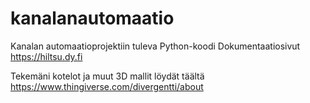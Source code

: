# kanalanautomaatio
Kanalan automaatioprojektiin tuleva Python-koodi
Dokumentaatiosivut https://hiltsu.dy.fi

Tekemäni kotelot ja muut 3D mallit löydät täältä https://www.thingiverse.com/divergentti/about

